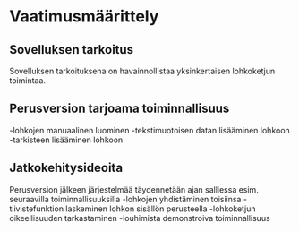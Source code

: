 # Vaatimusmäärittely

## Sovelluksen tarkoitus
Sovelluksen tarkoituksena on havainnollistaa yksinkertaisen lohkoketjun toimintaa. 
## Perusversion tarjoama toiminnallisuus
-lohkojen manuaalinen luominen
-tekstimuotoisen datan lisääminen lohkoon
-tarkisteen lisääminen lohkoon
## Jatkokehitysideoita
Perusversion jälkeen järjestelmää täydennetään ajan salliessa esim. seuraavilla toiminnallisuuksilla
-lohkojen yhdistäminen toisiinsa
-tiivistefunktion laskeminen lohkon sisällön perusteella
-lohkoketjun oikeellisuuden tarkastaminen
-louhimista demonstroiva toiminnallisuus

